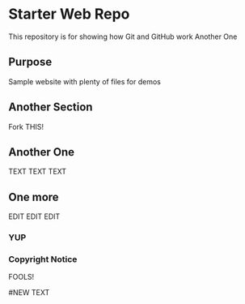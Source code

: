 # Starter Web Repo

This repository is for showing how Git and GitHub work
Another One
## Purpose

Sample website with plenty of files for demos

## Another Section

Fork THIS!

## Another One

TEXT TEXT TEXT

## One more

EDIT EDIT EDIT

### YUP

### Copyright Notice
FOOLS!

#NEW TEXT